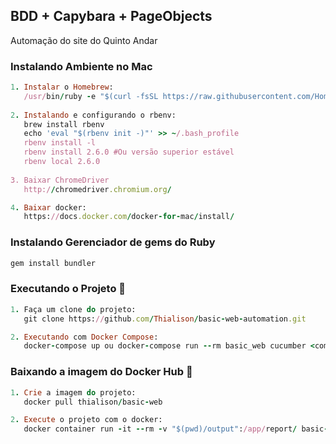 ## BDD + Capybara + PageObjects
Automação do site do Quinto Andar

### Instalando Ambiente no Mac

```ruby
1. Instalar o Homebrew:
   /usr/bin/ruby -e "$(curl -fsSL https://raw.githubusercontent.com/Homebrew/install/master/install)"r
   
2. Instalando e configurando o rbenv:
   brew install rbenv
   echo 'eval "$(rbenv init -)"' >> ~/.bash_profile
   rbenv install -l
   rbenv install 2.6.0 #Ou versão superior estável
   rbenv local 2.6.0
   
3. Baixar ChromeDriver
   http://chromedriver.chromium.org/

4. Baixar docker:
   https://docs.docker.com/docker-for-mac/install/
```

### Instalando Gerenciador de gems do Ruby

```ruby
gem install bundler
```

### Executando o Projeto :dart:

```ruby
1. Faça um clone do projeto:
   git clone https://github.com/Thialison/basic-web-automation.git

2. Executando com Docker Compose:
   docker-compose up ou docker-compose run --rm basic_web cucumber <comandos personalizados>

```

### Baixando a imagem do Docker Hub :dart:

```ruby
1. Crie a imagem do projeto:
   docker pull thialison/basic-web

2. Execute o projeto com o docker:
   docker container run -it --rm -v "$(pwd)/output":/app/report/ basic-web cucumber -p report

```
